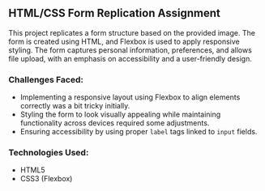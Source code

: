 ## HTML/CSS Form Replication Assignment

This project replicates a form structure based on the provided image. The form is created using HTML, and Flexbox is used to apply responsive styling. The form captures personal information, preferences, and allows file upload, with an emphasis on accessibility and a user-friendly design.

### Challenges Faced:
- Implementing a responsive layout using Flexbox to align elements correctly was a bit tricky initially.
- Styling the form to look visually appealing while maintaining functionality across devices required some adjustments.
- Ensuring accessibility by using proper `label` tags linked to `input` fields.

### Technologies Used:
- HTML5
- CSS3 (Flexbox)
